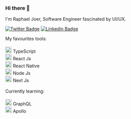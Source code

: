 ### Hi there 👋

I'm Raphael Joer, Software Engineer fascinated by UI/UX.

[![Twitter Badge](https://img.shields.io/badge/-@raphaeljoer-1ca0f1?style=flat-square&labelColor=1ca0f1&logo=twitter&logoColor=white&link=https://twitter.com/raphaeljoer)](https://twitter.com/raphaeljoer)
[![Linkedin Badge](https://img.shields.io/badge/-Raphael%20Joer-blue?style=flat-square&logo=Linkedin&logoColor=white&link=https://www.linkedin.com/in/raphaeljoer)](https://www.linkedin.com/in/raphaeljoer)

My favourites tools:
<br/>
<br/>
<img src="https://i.ibb.co/PZ2XZgr/ts.png" width="20"/> TypeScript
<br/>
<img src="https://i.ibb.co/nw7bwV8/react.png" width="20"/> React Js
<br/>
<img src="https://i.ibb.co/nw7bwV8/react.png" width="20"/> React Native
<br/>
<img src="https://i.ibb.co/t3CwZkb/68747470733a2f2f692e6962622e636f2f7656786d794e322f6e6f64652e706e67.png" width="20"/> Node Js
<br/>
<img src="https://i.ibb.co/BsJh9n7/nextjs.png" width="20"/> Next Js
<br/>
<br/>
Currently learning:
<br/>
<br/>
<img src="https://i.ibb.co/TH3HpPM/68747470733a2f2f692e6962622e636f2f326e724e537a662f6772617068716c2e706e67.png" width="20"/> GraphQL
<br/>
<img src="https://i.ibb.co/j4CMBK3/68747470733a2f2f692e6962622e636f2f5430587a59564b2f61706f6c6c6f2e706e67.png" width="20"/> Apollo
